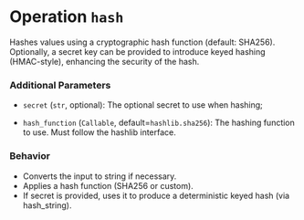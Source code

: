 # Operation `hash`

Hashes values using a cryptographic hash function (default: SHA256). Optionally, a secret key can be provided to introduce keyed hashing (HMAC-style), enhancing the security of the hash.


### Additional Parameters

- `secret` (`str`, optional):
  The optional secret to use when hashing;

- `hash_function` (`Callable`, default=`hashlib.sha256`):
  The hashing function to use. Must follow the hashlib interface.


### Behavior
- Converts the input to string if necessary.
- Applies a hash function (SHA256 or custom).
- If secret is provided, uses it to produce a deterministic keyed hash (via hash_string).
